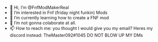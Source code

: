 - 👋 Hi, I’m @FnfModMakerReal
- 👀 I’m interested in Fnf (friday night funkin) Mods
- 🌱 I’m currently learning how to create a FNF mod
- 💞️ I’m not gonna colaborate at all. 
- 📫 How to reach me: you thought I would give you my email? Heres my discord instead: TheMaster092#1045
DO NOT BLOW UP MY DMs


